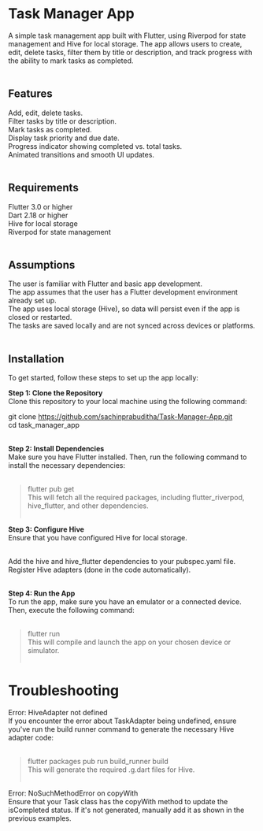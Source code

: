 # Task Manager App <br>
A simple task management app built with Flutter, using Riverpod for state management and Hive for local storage. The app allows users to create, edit, delete tasks, filter them by title or description, and track progress with the ability to mark tasks as completed. <br><br>

## Features <br>
Add, edit, delete tasks.<br>
Filter tasks by title or description.<br>
Mark tasks as completed.<br>
Display task priority and due date.<br>
Progress indicator showing completed vs. total tasks.<br>
Animated transitions and smooth UI updates.<br><br>

## Requirements <br>
Flutter 3.0 or higher<br>
Dart 2.18 or higher<br>
Hive for local storage<br>
Riverpod for state management<br><br>

## Assumptions<br>
The user is familiar with Flutter and basic app development.<br>
The app assumes that the user has a Flutter development environment already set up.<br>
The app uses local storage (Hive), so data will persist even if the app is closed or restarted.<br>
The tasks are saved locally and are not synced across devices or platforms.<br><br>

## **Installation** <br>

To get started, follow these steps to set up the app locally:<br>

**Step 1: Clone the Repository**<br>
Clone this repository to your local machine using the following command:<br>

git clone https://github.com/sachinprabuditha/Task-Manager-App.git <br>
cd task_manager_app <br><br>

**Step 2: Install Dependencies** <br>
Make sure you have Flutter installed. Then, run the following command to install the necessary dependencies:<br><br>

> flutter pub get<br>
This will fetch all the required packages, including flutter_riverpod, hive_flutter, and other dependencies.<br><br>

**Step 3: Configure Hive**<br>
Ensure that you have configured Hive for local storage.<br><br>

Add the hive and hive_flutter dependencies to your pubspec.yaml file.<br>
Register Hive adapters (done in the code automatically).<br><br>

**Step 4: Run the App** <br>
To run the app, make sure you have an emulator or a connected device. Then, execute the following command:<br><br>

> flutter run<br>
This will compile and launch the app on your chosen device or simulator.<br><br>

# **Troubleshooting**<br>
Error: HiveAdapter not defined<br>
If you encounter the error about TaskAdapter being undefined, ensure you've run the build runner command to generate the necessary Hive adapter code:<br><br>

> flutter packages pub run build_runner build<br>
This will generate the required .g.dart files for Hive.<br><br>

Error: NoSuchMethodError on copyWith<br>
Ensure that your Task class has the copyWith method to update the isCompleted status. If it's not generated, manually add it as shown in the previous examples.<br>

